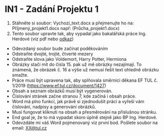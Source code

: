 # IN1 - Zadání Projektu 1 

1. Stáhněte si soubor: Vychozí_text.docx a přejmenujte ho na: Příjmený_projekt1.docx např: (Průcha_projekt1.docx)
2. Tento soubor upravte tak, aby vypadal jako bakalářská práce Ing. Herdové (viz pdf nebo [odkaz]( https://knihovna-opac.tul.cz/records/eb73793c-750a-4018-8933-6710d72f800b?back=https%3A%2F%2Fknihovna-opac.tul.cz%2Fsearch%3Ftype%3Dglobal%26q%3DHerdova%2BMarie&group=eb73793c-750a-4018-8933-6710d72f800b,9974310b-1f43-4059-9af4-a17a205c0c24,7cb40d1e-e19a-463c-bb1e-7222fe98d433,cfa52275-981d-46c4-8168-1412ae4c569f))
* Odevzdaný soubor bude začínat poděkováním
* Odstraňte dvojté, trojté, čtverté mezery
* Odstraňte slova jako Voldemort, Harry Potter, Hermiona
* Obrázky stačí mít do čísla 15. pak už mě obrázky nezajímají. To známená, že obrázek č. 16 a výše už nemusí řešit text ohledně obrázku smažte.
* Práce musí být upravena tak, aby splňovala směrnici děkana EF TUL č. 1/2019 (https://www.ef.tul.cz/document/1427)
* Obsah a seznam obrázků musí být vygenerován.
* Číslování stránek začne stranou 7, kde začíná i obsah práce.
* Word má plno funkcí, jak právě si zjednodušit práci a vyřeší vám číslování, nadpisy a generování obrázků.
* Musí fungovat kliknutí na obsah a přesměrování na příslušnou stránku.
* End goal je, že to má vypadat skoro úplně stejně jako BP Ing. Herdové.
* Odevzdáte mi váš Word pojmenovaný viz první bod. Pošlete soubor na email: XX@tul.cz

